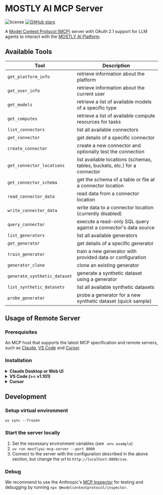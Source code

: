 # MOSTLY AI MCP Server

![license](https://img.shields.io/github/license/mostly-ai/mostly-mcp-server)
[![GitHub stars](https://img.shields.io/github/stars/mostly-ai/mostly-mcp-server?style=social)](https://github.com/mostly-ai/mostly-mcp-server/stargazers)

A [Model Context Protocol (MCP)](https://modelcontextprotocol.io) server with OAuth 2.1 support for LLM agents to interact with the [MOSTLY AI Platform](https://app.mostly.ai).

## Available Tools

| Tool | Description |
|------|-------------|
| `get_platform_info` | retrieve information about the platform |
| `get_user_info` | retrieve information about the current user |
| `get_models` | retrieve a list of available models of a specific type |
| `get_computes` | retrieve a list of available compute resources for tasks |
| `list_connectors` | list all available connectors |
| `get_connector` | get details of a specific connector |
| `create_connector` | create a new connector and optionally test the connection |
| `get_connector_locations` | list available locations (schemas, tables, buckets, etc.) for a connector |
| `get_connector_schema` | get the schema of a table or file at a connector location |
| `read_connector_data` | read data from a connector location |
| `write_connector_data` | write data to a connector location (currently disabled) |
| `query_connector` | execute a read-only SQL query against a connector's data source |
| `list_generators` | list all available generators |
| `get_generator` | get details of a specific generator |
| `train_generator` | train a new generator with provided data or configuration |
| `generator_clone` | clone an existing generator |
| `generate_synthetic_dataset` | generate a synthetic dataset using a generator |
| `list_synthetic_datasets` | list all available synthetic datasets |
| `probe_generator` | probe a generator for a new synthetic dataset (quick sample) |

## Usage of Remote Server

### Prerequisites

An MCP host that supports the latest MCP specification and remote servers, such as [Claude](https://claude.ai/), [VS Code](https://code.visualstudio.com/) and [Cursor](https://www.cursor.com/).

### Installation
<details>

  **<summary>Claude Desktop or Web UI</summary>**

  `Search and tools` -> `Add integrations` -> `Add integration` -> Set Integration name to the name of your choice (e.g., `mostlyai`) and Integration URL to `https://mcp.mostly.ai/sse`.

</details>

<details>

  **<summary>VS Code (>= v1.101)</summary>**

  [![Install in VS Code](https://img.shields.io/badge/VS_Code-Install_Server-0098FF)](https://insiders.vscode.dev/redirect/mcp/install?name=mostlyai&config=%7B%22type%22%3A%20%22sse%22%2C%22url%22%3A%20%22https%3A%2F%2Fmcp.mostly.ai%2Fsse%2F%22%7D)

For quick installation, please use the one-click button above.
Alternatively, one can add the following JSON to `.vscode/mcp.json` in the project folder.

```json
{
  "servers": {
    "mostlyai": {
      "url": "https://mcp.mostly.ai/sse"
    }
  }
}
```

</details>

<details>

  **<summary>Cursor</summary>**
    [![Install in Cursor](https://img.shields.io/badge/Cursor-Install_Server-111111)](https://cursor.com/install-mcp?name=mostlyai&config=eyJ1cmwiOiJodHRwczovL21jcC5tb3N0bHkuYWkvc3NlIn0%3D)

For quick installation, please use the one-click button above.
Alternatively, one can add the following JSON to `~/.cursor/mcp.json`.

```json
{
    "mcpServers": {
      "mostlyai": {
        "url": "https://mcp.mostly.ai/sse"
      }
    }
}
```

</details>

## Development

### Setup virtual environment

`uv sync --frozen`

### Start the server locally

1. Set the necessary environment variables (see `.env.example`)
2. `uv run mostlyai-mcp-server --port 8000`
3. Connect to the server with the configuration described in the above section, but change the url to `http://localhost:8000/sse`.

### Debug

We recommend to use the Anthropic's [MCP Inspector](https://modelcontextprotocol.io/docs/tools/inspector) for testing and debugging by running `npx @modelcontextprotocol/inspector`.

